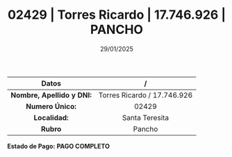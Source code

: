 ﻿---
title: 02429 | Torres Ricardo | 17.746.926 | PANCHO
date: 29/01/2025
draft: false
tags: ['santa-teresita', 'titular', 'pancho']
---

|          **Datos**          |  /  |
|:---------------------------:|:---:|
| **Nombre, Apellido y DNI:** | Torres Ricardo / 17.746.926 |
|      **Numero Único:**      | 02429 |
|        **Localidad:**       | Santa Teresita |
|          **Rubro**          | Pancho |

**Estado de Pago:** **PAGO COMPLETO**
